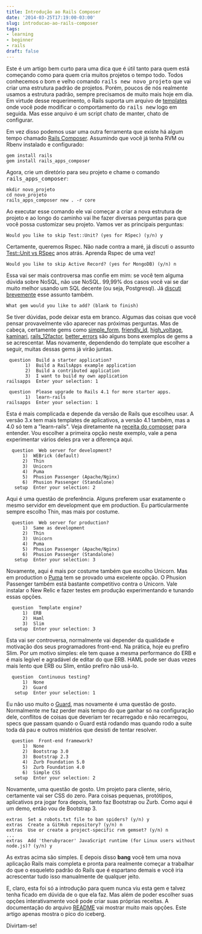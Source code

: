 ```yaml
---
title: Introdução ao Rails Composer
date: '2014-03-25T17:19:00-03:00'
slug: introducao-ao-rails-composer
tags:
- learning
- beginner
- rails
draft: false
---
```


Este é um artigo bem curto para uma dica que é útil tanto para quem está começando como para quem cria muitos projetos o tempo todo. Todos conhecemos o bom e velho comando <tt>rails new novo_projeto</tt> que vai criar uma estrutura padrão de projetos. Porém, poucos de nós realmente usamos a estrutura padrão, sempre precisamos de muito mais hoje em dia. Em virtude desse requerimento, o Rails suporta um arquivo de [templates](http://edgeguides.rubyonrails.org/rails_application_templates.html) onde você pode modificar o comportamento do <tt>rails new</tt> logo em seguida. Mas esse arquivo é um script chato de manter, chato de configurar.

Em vez disso podemos usar uma outra ferramenta que existe há algum tempo chamado [Rails Composer](https://github.com/RailsApps/rails_apps_composer). Assumindo que você já tenha RVM ou Rbenv instalado e configurado:

```
gem install rails
gem install rails_apps_composer
```

Agora, crie um diretório para seu projeto e chame o comando <tt>rails_apps_composer</tt>:

```
mkdir novo_projeto
cd novo_projeto
rails_apps_composer new . -r core
```

Ao executar esse comando ele vai começar a criar a nova estrutura de projeto e ao longo do caminho vai lhe fazer diversas perguntas para que você possa customizar seu projeto. Vamos ver as principais perguntas:

```
Would you like to skip Test::Unit? (yes for RSpec) (y/n) y
```

Certamente, queremos Rspec. Não nade contra a maré, já discuti o assunto [Test::Unit vs RSpec](http://www.akitaonrails.com/2011/04/17/a-controversia-test-unit-vs-rspec-cucumber) anos atrás. Aprenda Rspec de uma vez!

```
Would you like to skip Active Record? (yes for MongoDB) (y/n) n
```

Essa vai ser mais controversa mas confie em mim: se você tem alguma dúvida sobre NoSQL, não use NoSQL. 99,99% dos casos você vai se dar muito melhor usando um SQL decente (ou seja, Postgresql). Já [discuti brevemente](http://www.akitaonrails.com/2013/03/24/quais-sao-algumas-das-piores-praticas-para-aplicacoes-ruby-on-rails--2#.UzHgWK1dXd0) esse assunto também.

```
What gem would you like to add? (blank to finish)
```

Se tiver dúvidas, pode deixar esta em branco. Algumas das coisas que você pensar provavelmente vão aparecer nas próximas perguntas. Mas de cabeça, certamente gems como [simple_form](https://github.com/plataformatec/simple_form), [friendly_id](https://github.com/norman/friendly_id), [high_voltage](https://github.com/thoughtbot/high_voltage), [kaminari](https://github.com/amatsuda/kaminari), [rails_12factor](https://github.com/heroku/rails_12factor), [better_errors](https://github.com/charliesome/better_errors) são alguns bons exemplos de gems a se acrescentar. Mas novamente, dependendo do template que escolher a seguir, muitas dessas gems já virão juntas.

```
 question  Build a starter application?
       1)  Build a RailsApps example application
       2)  Build a contributed application
       3)  I want to build my own application
railsapps  Enter your selection: 1

 question  Please upgrade to Rails 4.1 for more starter apps.
       1)  learn-rails
railsapps  Enter your selection: 1
```

Esta é mais complicada e depende da versão de Rails que escolheu usar. A versão 3.x tem mais templates de aplicativos, a versão 4.1 também, mas a 4.0 só tem a "learn-rails". Veja diretamente na [receita do composer](https://github.com/RailsApps/rails_apps_composer/blob/master/recipes/railsapps.rb) para entender. Vou escolher a primeira opção neste exemplo, vale a pena experimentar vários deles pra ver a diferença aqui.

```
  question  Web server for development?
      1)  WEBrick (default)
      2)  Thin
      3)  Unicorn
      4)  Puma
      5)  Phusion Passenger (Apache/Nginx)
      6)  Phusion Passenger (Standalone)
   setup  Enter your selection: 2
```

Aqui é uma questão de preferência. Alguns preferem usar exatamente o mesmo servidor em development que em production. Eu particularmente sempre escolho Thin, mas mais por costume.

```
  question  Web server for production?
      1)  Same as development
      2)  Thin
      3)  Unicorn
      4)  Puma
      5)  Phusion Passenger (Apache/Nginx)
      6)  Phusion Passenger (Standalone)
   setup  Enter your selection: 3
```

Novamente, aqui é mais por costume também que escolho Unicorn. Mas em production o [Puma](http://blog.codeship.io/2013/10/16/unleash-the-puma-on-heroku.html) tem se provado uma excelente opção. O Phusion Passenger também está bastante competitivo contra o Unicorn. Vale instalar o New Relic e fazer testes em produção experimentando e tunando essas opções.

```
  question  Template engine?
      1)  ERB
      2)  Haml
      3)  Slim
   setup  Enter your selection: 3
```

Esta vai ser controversa, normalmente vai depender da qualidade e motivação dos seus programadores front-end. Na prática, hoje eu prefiro Slim. Por um motivo simples: ele tem quase a mesma performance do ERB e é mais legível e agradável de editar do que ERB. HAML pode ser duas vezes mais lento que ERB ou Slim, então prefiro não usá-lo.

```
  question  Continuous testing?
      1)  None
      2)  Guard
   setup  Enter your selection: 1
```

Eu não uso muito o [Guard](https://github.com/guard/guard), mas novamente é uma questão de gosto. Normalmente me faz perder mais tempo do que ganhar só na configuração dele, conflitos de coisas que deveriam ter recarregado e não recarregou, specs que passam quando o Guard está rodando mas quando rodo a suite toda dá pau e outros mistérios que desisti de tentar resolver.

```
  question  Front-end framework?
      1)  None
      2)  Bootstrap 3.0
      3)  Bootstrap 2.3
      4)  Zurb Foundation 5.0
      5)  Zurb Foundation 4.0
      6)  Simple CSS
   setup  Enter your selection: 2
```

Novamente, uma questão de gosto. Um projeto para cliente, sério, certamente vai ser CSS do zero. Para coisas pequenas, protótipos, aplicativos pra jogar fora depois, tanto faz Bootstrap ou Zurb. Como aqui é um demo, então vou de Bootstrap 3.

```
extras  Set a robots.txt file to ban spiders? (y/n) y
extras  Create a GitHub repository? (y/n) n
extras  Use or create a project-specific rvm gemset? (y/n) n
...
extras  Add 'therubyracer' JavaScript runtime (for Linux users without node.js)? (y/n) y
```

As extras acima são simples. E depois disso **bang** você tem uma nova aplicação Rails mais completa e pronta para realmente começar a trabalhar do que o esqueleto padrão do Rails que é espartano demais e você iria acrescentar tudo isso manualmente de qualquer jeito.

E, claro, esta foi só a introdução para quem nunca viu esta gem e talvez tenha ficado em dúvida de o que ela faz. Mas além de poder escolher suas opções interativamente você pode criar suas próprias receitas. A documentação do arquivo [README](https://github.com/RailsApps/rails_apps_composer) vai mostrar muito mais opções. Este artigo apenas mostra o pico do iceberg.

Divirtam-se!
